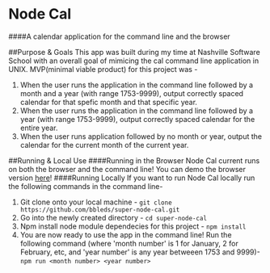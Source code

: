 # Node Cal
####A calendar application for the command line and the browser

##Purpose & Goals
This app was built during my time at Nashville Software School with an overall goal of mimicing the cal command line application in UNIX. MVP(minimal viable product) for this project was -
  1. When the user runs the application in the command line followed by a month and a year (with range 1753-9999), output correctly spaced calendar for that spefic month and that specific year.
  2. When the user runs the application in the command line followed by a year (with range 1753-9999), output correctly spaced calendar for the entire year.
  3. When the user runs application followed by no month or year, output the calendar for the current month of the current year.

##Running & Local Use
####Running in the Browser
Node Cal current runs on both the browser and the command line! You can demo the browser version
<a href="https://node-cal.herokuapp.com" target="_blank">here</a>!
####Running Locally
If you want to run Node Cal locally run the following commands in the command line-
  1. Git clone onto your local machine - ```git clone https://github.com/bbleds/super-node-cal.git```
  2. Go into the newly created directory - ```cd super-node-cal```
  3. Npm install node module dependecies for this project - ```npm install```
  4. You are now ready to use the app in the command line!
   Run the following command (where 'month number' is 1 for January, 2 for February, etc, and 'year number' is any year betweeen 1753 and 9999)- ```npm run <month number> <year number>``` 
